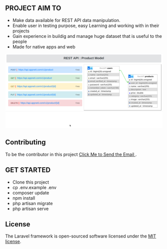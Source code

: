 

## PROJECT AIM TO

- Make data available for REST API data manipulation.
- Enable user in testing purpose, easy Learning and working with in their projects
- Gain experience in buildig and manage huge dataset that is useful to the people
- Made for native apps and web

![Database Diagram](./v1.png)

## Contributing

To be the contributor in this project  [Click Me to Send the Email ](mailto:ictechnology26@gmail.com).

## GET STARTED
- Clone this project 
- cp .env.example .env
- composer update
- npm install
- php artisan migrate
- php artisan serve



## License

The Laravel framework is open-sourced software licensed under the [MIT license](https://opensource.org/licenses/MIT).


